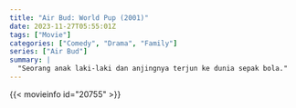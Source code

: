 ```yaml
---
title: "Air Bud: World Pup (2001)"
date: 2023-11-27T05:55:01Z
tags: ["Movie"]
categories: ["Comedy", "Drama", "Family"]
series: ["Air Bud"]
summary: |
  "Seorang anak laki-laki dan anjingnya terjun ke dunia sepak bola."
---
```


<mux-player stream-type="on-demand"
src="https://kp3d-my.sharepoint.com/personal/ryoo_kp3d_onmicrosoft_com/_layouts/15/download.aspx?share=EZhoeMhDxTlMrH4XIh3sy1EB_SPCOB5syj2YjoDRJ5zwUg" prefer-playback="mse" controls>

</mux-player>


{{< movieinfo id="20755" >}}

<script src="https://cdn.jsdelivr.net/npm/@mux/mux-player"></script>

 <script type="application/ld+json ">
{
"@context": "https://schema.org/",
"@type": "VideoObject",
"name": "Air Bud: World Pup (2001)",
"contentUrl": "https://stream.mux.com/w023qqQKHnuW101kRd3afZbCTGrc2xlVDr7VzFtilOypg.m3u8",
"thumbnailUrl": "https://www.themoviedb.org/t/p/original/kjwVEUP1nG0ZMGjgOBdAfW7iTG7.jpg?width=314&fit_mode=preserve&time=25",
"uploadDate": "2023-11-27T05:55:01Z",
}

</script>
